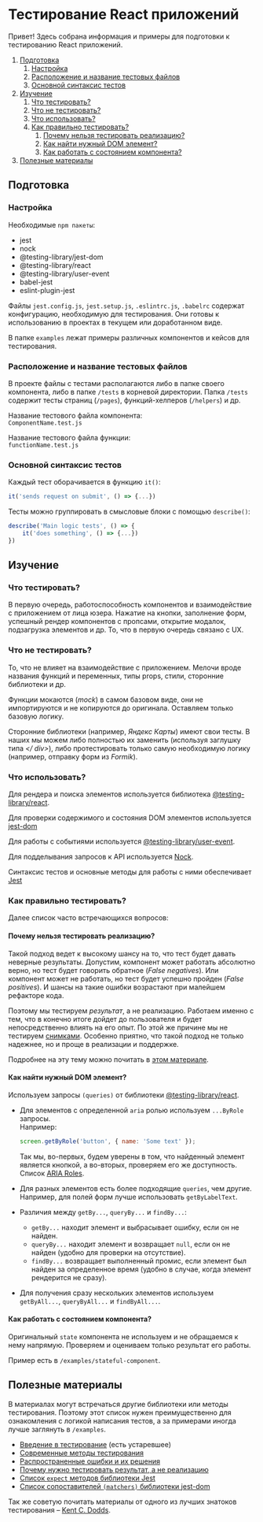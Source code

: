 # Тестирование React приложений

Привет! Здесь собрана информация и примеры для подготовки к тестированию React приложений.

1. [Подготовка](#подготовка)
   1. [Настройка](#настройка)
   2. [Расположение и название тестовых файлов](#расположение-и-название-тестовых-файлов)
   3. [Основной синтаксис тестов](#основной-синтаксис-тестов)
2. [Изучение](#изучение)
   1. [Что тестировать?](#что-тестировать)
   2. [Что не тестировать?](#что-не-тестировать)
   3. [Что использовать?](#что-использовать)
   4. [Как правильно тестировать?](#как-правильно-тестировать)
        1. [Почему нельзя тестировать реализацию?](#почему-нельзя-тестировать-реализацию)
        2. [Как найти нужный DOM элемент?](#как-найти-нужный-dom-элемент)
        3. [Как работать с состоянием компонента?](#как-работать-с-состоянием-компонента)
3. [Полезные материалы](#полезные-материалы)

## Подготовка

### Настройка

Необходимые `npm пакеты`:

- jest
- nock
- @testing-library/jest-dom
- @testing-library/react
- @testing-library/user-event
- babel-jest
- eslint-plugin-jest

Файлы `jest.config.js`, `jest.setup.js`, `.eslintrc.js`, `.babelrc` содержат конфигурацию, необходимую для тестирования. Они готовы к использованию в проектах в текущем или доработанном виде.

В папке `examples` лежат примеры различных компонентов и кейсов для тестирования.

### Расположение и название тестовых файлов

В проекте файлы с тестами располагаются либо в папке своего компонента, либо в папке `/tests` в корневой директории. Папка `/tests` содержит тесты страниц (`/pages`), функций-хелперов (`/helpers`) и др.

Название тестового файла компонента:\
`ComponentName.test.js`

Название тестового файла функции:\
`functionName.test.js`

### Основной синтаксис тестов

Каждый тест оборачивается в функцию `it()`:
```js
it('sends request on submit', () => {...})
```

Тесты можно группировать в смысловые блоки с помощью `describe()`:
```js
describe('Main logic tests', () => {
    it('does something', () => {...})
})
```

## Изучение

### Что тестировать?

В первую очередь, работоспособность компонентов и взаимодействие с приложением от лица юзера. Нажатие на кнопки, заполнение форм, успешный рендер компонентов с пропсами, открытие модалок, подзагрузка элементов и др. То, что в первую очередь связано с UX.

### Что не тестировать?

То, что не влияет на взаимодействие с приложением. Мелочи вроде названия функций и переменных, типы props, стили, сторонние библиотеки и др.

Функции мокаются (_mock_) в самом базовом виде, они не импортируются и не копируются до оригинала. Оставляем только базовую логику.

Сторонние библиотеки (например, _Яндекс Карты_) имеют свои тесты. В наших мы можем либо полностью их заменить (используя заглушку типа _\</ div>_), либо протестировать только самую необходимую логику (например, отправку форм из _Formik_).

### Что использовать?

Для рендера и поиска элементов используется библиотека [@testing-library/react](https://testing-library.com/docs/react-testing-library/intro).

Для проверки содержимого и состояния DOM элементов используется [jest-dom](github.com/testing-library/jest-dom)

Для работы с событиями используется [@testing-library/user-event](https://testing-library.com/docs/ecosystem-user-event/).

Для подделывания запросов к API используется [Nock](github.com/nock/nock).

Синтаксис тестов и основные методы для работы с ними обеспечивает [Jest](https://jestjs.io/docs/getting-started)

### Как правильно тестировать?

Далее список часто встречающихся вопросов:

#### Почему нельзя тестировать реализацию?

Такой подход ведет к высокому шансу на то, что тест будет давать неверные результаты. Допустим, компонент может работать абсолютно верно, но тест будет говорить обратное (*False negatives*). Или компонент может не работать, но тест будет успешно пройден (*False positives*). И шансы на такие ошибки возрастают при малейшем рефакторе кода.

Поэтому мы тестируем *результат*, а не реализацию. Работаем именно с тем, что в конечно итоге дойдет до пользователя и будет непосредственно влиять на его опыт. По этой же причине мы не тестируем [снимками](https://jestjs.io/docs/snapshot-testing). Особенно приятно, что такой подход не только надежнее, но и проще в реализации и поддержке.

Подробнее на эту тему можно почитать в [этом материале](https://kentcdodds.com/blog/testing-implementation-details).

#### Как найти нужный DOM элемент?

Используем запросы `(queries)` от библиотеки [@testing-library/react](https://testing-library.com/docs/react-testing-library/cheatsheet#queries).

- Для элементов с определенной `aria` ролью используем `...ByRole` запросы.\
    Например:
    ```js
    screen.getByRole('button', { name: 'Some text' });
    ```

    Так мы, во-первых, будем уверены в том, что найденный элемент является кнопкой, а во-вторых, проверяем его же доступность. Список [ARIA Roles](https://developer.mozilla.org/en-US/docs/Web/Accessibility/ARIA/Roles).

- Для разных элементов есть более подходящие `queries`, чем другие. Например, для полей форм лучше использовать `getByLabelText`. 
- Различия между `getBy...`, `queryBy...` и `findBy...`:
    * `getBy...` находит элемент и выбрасывает ошибку, если он не найден.
    * `queryBy...` находит элемент и возвращает `null`, если он не найден (удобно для проверки на отсутствие).
    * `findBy...` возвращает выполненный промис, если элемент был найден за определенное время (удобно в случае, когда элемент рендерится не сразу).
- Для получения сразу нескольких элементов используем `getByAll...`, `queryByAll...` и `findByAll...`.

#### Как работать с состоянием компонента?

Оригинальный `state` компонента не используем и не обращаемся к нему напрямую. Проверяем и оцениваем только результат его работы.

Пример есть в `/examples/stateful-component`.

## Полезные материалы

В материалах могут встречаться другие библиотеки или методы тестирования. Поэтому этот список нужен преимущественно для ознакомления с логикой написания тестов, а за примерами иногда лучше заглянуть в `/examples`.

- [Введение в тестирование](https://www.freecodecamp.org/news/testing-react-hooks/) (есть устаревшее)
- [Современные методы тестирования](https://blog.sapegin.me/all/react-testing-3-jest-and-react-testing-library/)
- [Распространенные ошибки и их решения](https://kentcdodds.com/blog/common-mistakes-with-react-testing-library)
- [Почему нужно тестировать результат, а не реализацию](https://kentcdodds.com/blog/testing-implementation-details)
- [Список `expect` методов библиотеки Jest](https://jestjs.io/docs/expect)
- [Список сопоставителей `(matchers)` библиотеки jest-dom](https://github.com/testing-library/jest-dom)

Так же советую почитать материалы от одного из лучших знатоков тестирования – [Kent C. Dodds](https://kentcdodds.com/blog/?q=testing).
